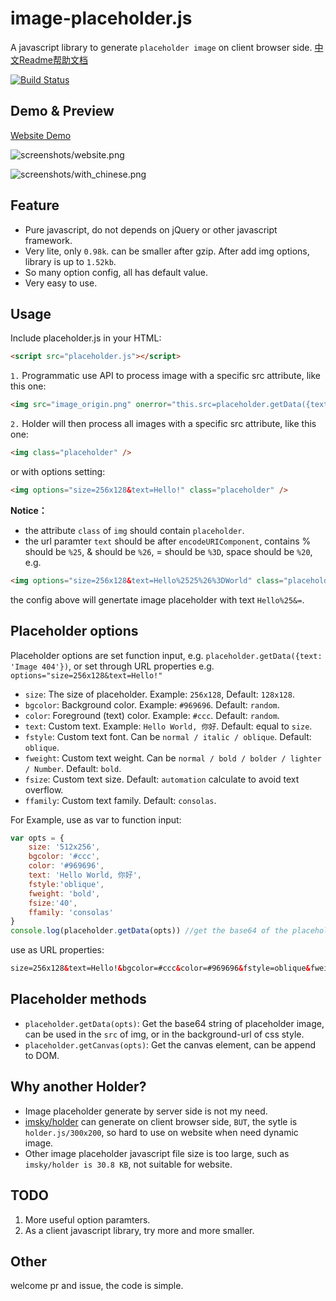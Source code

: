 # image-placeholder.js

A javascript library to generate `placeholder image` on client browser side. [中文Readme帮助文档](README-zh.md)

[![Build Status](https://travis-ci.org/hustcc/placeholder.js.svg?branch=master)](https://travis-ci.org/hustcc/placeholder.js)

## Demo & Preview

[Website Demo](http://github.atool.org/placeholder.js.html)

![screenshots/website.png](https://raw.githubusercontent.com/hustcc/placeholder.js/master/screenshots/website.png)

![screenshots/with_chinese.png](https://raw.githubusercontent.com/hustcc/placeholder.js/master/screenshots/with_chinese.png)


## Feature

 - Pure javascript, do not depends on jQuery or other javascript framework.
 - Very lite, only `0.98k`. can be smaller after gzip. After add img options, library is up to `1.52kb`.
 - So many option config, all has default value.
 - Very easy to use.


## Usage

Include placeholder.js in your HTML:

```html
<script src="placeholder.js"></script>
```

`1.` Programmatic use API to process image with a specific src attribute, like this one:

```html
<img src="image_origin.png" onerror="this.src=placeholder.getData({text: 'Image 404'})">
```

`2.` Holder will then process all images with a specific src attribute, like this one:

```html	
<img class="placeholder" />
```

or with options setting:

```html
<img options="size=256x128&text=Hello!" class="placeholder" />
```

**Notice：** 

 - the attribute `class` of `img` should contain `placeholder`.
 - the url paramter `text` should be after `encodeURIComponent`, contains % should be `%25`, & should be `%26`, = should be `%3D`, space should be `%20`, e.g.  

```html
<img options="size=256x128&text=Hello%2525%26%3DWorld" class="placeholder">
```

the config above will genertate image placeholder with text `Hello%25&=`.


## Placeholder options

Placeholder options are set function input,  e.g. `placeholder.getData({text: 'Image 404'})`, or set through URL properties e.g. `options="size=256x128&text=Hello!"`

* `size`: The size of placeholder. Example: `256x128`, Default: `128x128`.
* `bgcolor`: Background color. Example: `#969696`. Default: `random`.
* `color`: Foreground (text) color. Example: `#ccc`. Default: `random`.
* `text`: Custom text. Example: `Hello World, 你好`. Default: equal to `size`.
* `fstyle`: Custom text font. Can be `normal / italic / oblique`. Default: `oblique`.
* `fweight`: Custom text weight. Can be `normal / bold / bolder / lighter / Number`. Default: `bold`.
* `fsize`: Custom text size. Default: `automation` calculate to avoid text overflow.
* `ffamily`: Custom text family. Default: `consolas`.

For Example, use as var to function input:

```javascript
var opts = {
  	size: '512x256',
	bgcolor: '#ccc', 
	color: '#969696',
	text: 'Hello World, 你好',
	fstyle:'oblique',
	fweight: 'bold',
	fsize:'40',
	ffamily: 'consolas'
}
console.log(placeholder.getData(opts)) //get the base64 of the placeholder image.
```

use as URL properties:
	
```html
size=256x128&text=Hello!&bgcolor=#ccc&color=#969696&fstyle=oblique&fweight=bold&fsize=40&ffamily=consolas
```


## Placeholder methods

* `placeholder.getData(opts)`: Get the base64 string of placeholder image, can be used in the `src` of img, or in the background-url of css style.
* `placeholder.getCanvas(opts)`: Get the canvas element, can be append to DOM.


## Why another Holder?

 - Image placeholder generate by server side is not my need.
 - [imsky/holder](https://github.com/imsky/holder) can generate on client browser side, `BUT`, the sytle is `holder.js/300x200`, so hard to use on website when need dynamic image.
 - Other image placeholder javascript file size is too large, such as `imsky/holder is 30.8 KB`, not suitable for website.


## TODO

1. More useful option paramters.
2. As a client javascript library, try more and more smaller.


## Other

welcome pr and issue, the code is simple.
